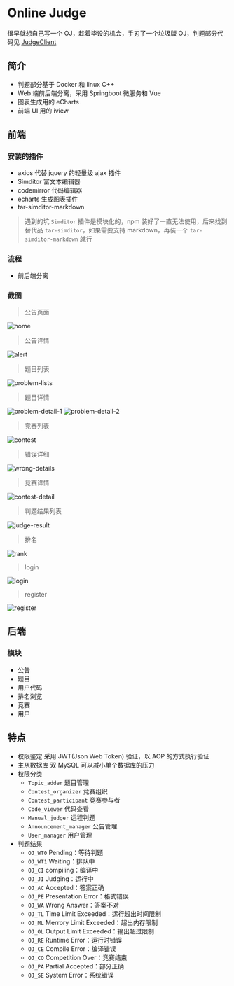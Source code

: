 
# Online Judge

很早就想自己写一个 OJ，趁着毕设的机会，手刃了一个垃圾版 OJ，判题部分代码见 [JudgeClient](./judge-client)

## 简介

- 判题部分基于 Docker 和 linux C++
- Web 端前后端分离，采用 Springboot 微服务和 Vue
- 图表生成用的 eCharts
- 前端 UI 用的 iview

## 前端

### 安装的插件

- axios 代替 jquery 的轻量级 ajax 插件
- Simditor 富文本编辑器
- codemirror 代码编辑器
- echarts 生成图表插件
- tar-simditor-markdown

>遇到的坑 `Simditor` 插件是模块化的，npm 装好了一直无法使用，后来找到替代品 `tar-simditor`，如果需要支持 markdown，再装一个 `tar-simditor-markdown` 就行

### 流程

- 前后端分离

### 截图

>公告页面

![home](https://cdn.alomerry.com/projects/online-judge/images/preview/home.png)

>公告详情

![alert](https://cdn.alomerry.com/projects/online-judge/images/preview/alert.png)

>题目列表

![problem-lists](https://cdn.alomerry.com/projects/online-judge/images/preview/problem-lists.png)

>题目详情

![problem-detail-1](https://cdn.alomerry.com/projects/online-judge/images/preview/problem-detail-1.png)
![problem-detail-2](https://cdn.alomerry.com/projects/online-judge/images/preview/problem-detail-2.png)

>竞赛列表

![contest](https://cdn.alomerry.com/projects/online-judge/images/preview/contest.png)

>错误详细

![wrong-details](https://cdn.alomerry.com/projects/online-judge/images/preview/wrong-details.png)

>竞赛详情

![contest-detail](https://cdn.alomerry.com/projects/online-judge/images/preview/contest-detail.png)

>判题结果列表

![judge-result](https://cdn.alomerry.com/projects/online-judge/images/preview/judge-result.png)

>排名

![rank](https://cdn.alomerry.com/projects/online-judge/images/preview/rank.png)

>login

![login](https://cdn.alomerry.com/projects/online-judge/images/preview/login.png)

>register

![register](https://cdn.alomerry.com/projects/online-judge/images/preview/register.png)

## 后端

### 模块

- 公告
- 题目
- 用户代码
- 排名浏览
- 竞赛
- 用户

## 特点

- 权限鉴定 采用 JWT(Json Web Token) 验证，以 AOP 的方式执行验证
- 主从数据库 双 MySQL 可以减小单个数据库的压力
- 权限分类
  - `Topic_adder` 题目管理
  - `Contest_organizer` 竞赛组织
  - `Contest_participant` 竞赛参与者
  - `Code_viewer` 代码查看
  - `Manual_judger` 远程判题
  - `Announcement_manager`  公告管理
  - `User_manager` 用户管理
- 判题结果
  - `OJ_WT0` Pending：等待判题
  - `OJ_WT1` Waiting：排队中
  - `OJ_CI` compiling：编译中
  - `OJ_JI` Judging：运行中
  - `OJ_AC` Accepted：答案正确
  - `OJ_PE` Presentation Error：格式错误
  - `OJ_WA` Wrong Answer：答案不对
  - `OJ_TL` Time Limit Exceeded：运行超出时间限制
  - `OJ_ML` Merrory Limit Exceeded：超出内存限制
  - `OJ_OL` Output Limit Exceeded：输出超过限制
  - `OJ_RE` Runtime Error：运行时错误
  - `OJ_CE` Compile Error：编译错误
  - `OJ_CO` Competition Over：竞赛结束
  - `OJ_PA` Partial Accepted：部分正确
  - `OJ_SE` System Error：系统错误
